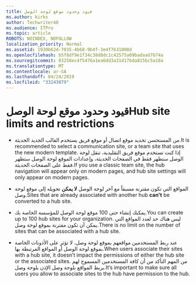 ```yaml
---
title: قيود وحدود موقع لوحة الوصل
ms.author: kirks
author: Techwriter40
ms.audience: ITPro
ms.topic: article
ROBOTS: NOINDEX, NOFOLLOW
localization_priority: Normal
ms.assetid: 1930b62d-7035-4b68-9b4f-3e4f7b31000d
ms.openlocfilehash: b5f8df9e1f34c38d8dc1c42575a09badaad7b74a
ms.sourcegitcommit: 03258ec4f5476a1ea6dd3a31d17bda815bc5a18a
ms.translationtype: MT
ms.contentlocale: ar-SA
ms.lasthandoff: 04/24/2019
ms.locfileid: "33243079"
---
```

# <a name="hub-site-limits-and-restrictions"></a><span data-ttu-id="2c872-102">قيود وحدود موقع لوحة الوصل</span><span class="sxs-lookup"><span data-stu-id="2c872-102">Hub site limits and restrictions</span></span>


- <span data-ttu-id="2c872-103">من المستحسن تحديد موقع اتصال أو موقع فريق يستخدم القالب الجديد الحديثة.</span><span class="sxs-lookup"><span data-stu-id="2c872-103">It is recommended to select a communication site, or a team site that uses the new modern template.</span></span> <span data-ttu-id="2c872-104">إذا كنت تستخدم موقع فريق التقليدية، تنقل لوحة الوصل ستظهر فقط في الصفحات الحديثة، وإعدادات الموقع لوحة الوصل ستظهر فقط على الصفحات الحديثة.</span><span class="sxs-lookup"><span data-stu-id="2c872-104">If you use a classic team site, the hub navigation will appear only on modern pages, and hub site settings will only appear on modern pages.</span></span>


- <span data-ttu-id="2c872-105">المواقع التي تكون مقترنة مسبقاً مع آخر لوحة الوصل **لا يمكن** تحويله إلى موقع لوحة وصل.</span><span class="sxs-lookup"><span data-stu-id="2c872-105">Sites that are already associated with another hub **can't** be converted to a hub site.</span></span>


- <span data-ttu-id="2c872-106">يمكنك إنشاء حتى 100 موقع لوحة الوصل للمؤسسة الخاصة بك.</span><span class="sxs-lookup"><span data-stu-id="2c872-106">You can create up to 100 hub sites for your organization.</span></span> <span data-ttu-id="2c872-107">ليس هناك حد لعدد المواقع التي يمكن أن تكون مقترنة بموقع لوحة وصل.</span><span class="sxs-lookup"><span data-stu-id="2c872-107">There is no limit on the number of sites that can be associated with a hub site.</span></span>


- <span data-ttu-id="2c872-108">عند ربط المستخدمين مواقعهم بموقع لوحة وصل، لا تؤثر على الأذونات الخاصة بموقع لوحة الوصل أو المواقع المرتبطة بها.</span><span class="sxs-lookup"><span data-stu-id="2c872-108">When users associate their sites with a hub site, it doesn’t impact the permissions of either the hub site or the associated sites.</span></span> <span data-ttu-id="2c872-109">من المهم التأكد من أن كافة المستخدمين المسموح لهم بربط المواقع بلوحة وصل الإذن بلوحة وصل.</span><span class="sxs-lookup"><span data-stu-id="2c872-109">It’s important to make sure all users you allow to associate sites to the hub have permission to the hub.</span></span>

